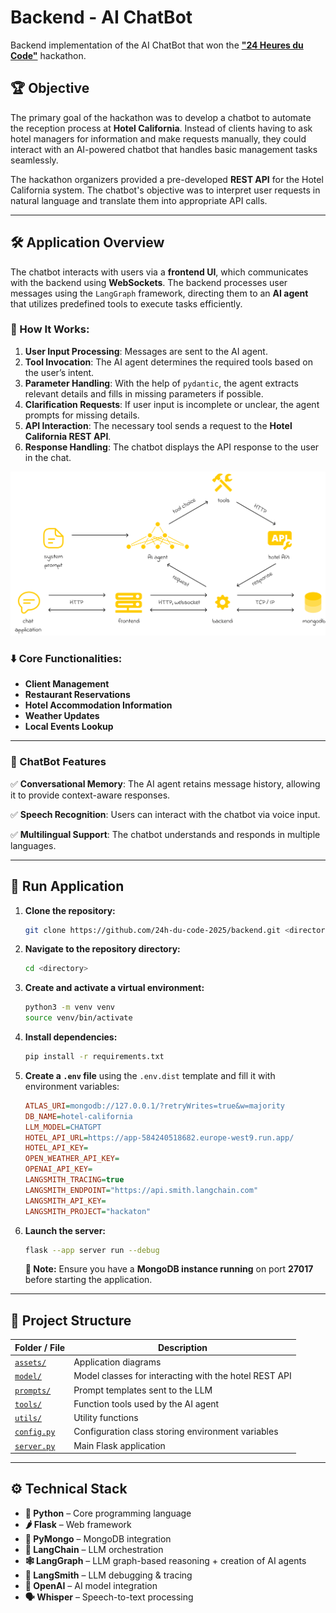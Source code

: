 # Backend - AI ChatBot

Backend implementation of the AI ChatBot that won the **["24 Heures du Code"](https://les24hducode.fr/)** hackathon.

## 🏆 Objective

The primary goal of the hackathon was to develop a chatbot to automate the reception process at **Hotel California**. Instead of clients having to ask hotel managers for information and make requests manually, they could interact with an AI-powered chatbot that handles basic management tasks seamlessly.

The hackathon organizers provided a pre-developed **REST API** for the Hotel California system. The chatbot's objective was to interpret user requests in natural language and translate them into appropriate API calls.

---

## 🛠️ Application Overview

The chatbot interacts with users via a **frontend UI**, which communicates with the backend using **WebSockets**. The backend processes user messages using the `LangGraph` framework, directing them to an **AI agent** that utilizes predefined tools to execute tasks efficiently.

### 📌 How It Works:
1. **User Input Processing**: Messages are sent to the AI agent.
2. **Tool Invocation**: The AI agent determines the required tools based on the user’s intent.
3. **Parameter Handling**: With the help of `pydantic`, the agent extracts relevant details and fills in missing parameters if possible.
4. **Clarification Requests**: If user input is incomplete or unclear, the agent prompts for missing details.
5. **API Interaction**: The necessary tool sends a request to the **Hotel California REST API**.
6. **Response Handling**: The chatbot displays the API response to the user in the chat.

![Diagram](assets/diagram.png)

### ⬇️ Core Functionalities:
- **Client Management**
- **Restaurant Reservations**
- **Hotel Accommodation Information**
- **Weather Updates**
- **Local Events Lookup**

---

### 🔧 ChatBot Features

✅ **Conversational Memory**: The AI agent retains message history, allowing it to provide context-aware responses.

✅ **Speech Recognition**: Users can interact with the chatbot via voice input.

✅ **Multilingual Support**: The chatbot understands and responds in multiple languages.

---

## 🚀 Run Application

1. **Clone the repository:**
   ```bash
   git clone https://github.com/24h-du-code-2025/backend.git <directory>
   ```

2. **Navigate to the repository directory:**
   ```bash
   cd <directory>
   ```

3. **Create and activate a virtual environment:**
   ```bash
   python3 -m venv venv
   source venv/bin/activate
   ```

4. **Install dependencies:**
   ```bash
   pip install -r requirements.txt
   ```

5. **Create a `.env` file** using the `.env.dist` template and fill it with environment variables:
   ```ini
   ATLAS_URI=mongodb://127.0.0.1/?retryWrites=true&w=majority
   DB_NAME=hotel-california
   LLM_MODEL=CHATGPT
   HOTEL_API_URL=https://app-584240518682.europe-west9.run.app/
   HOTEL_API_KEY=
   OPEN_WEATHER_API_KEY=
   OPENAI_API_KEY=
   LANGSMITH_TRACING=true
   LANGSMITH_ENDPOINT="https://api.smith.langchain.com"
   LANGSMITH_API_KEY=
   LANGSMITH_PROJECT="hackaton"
   ```

6. **Launch the server:**
   ```bash
   flask --app server run --debug
   ```

   **🔹 Note:** Ensure you have a **MongoDB instance running** on port **27017** before starting the application.

---

## 📁 Project Structure  

| Folder / File | Description |
|--------------|------------|
| [`assets/`](assets) | Application diagrams |
| [`model/`](model) | Model classes for interacting with the hotel REST API |
| [`prompts/`](prompts) | Prompt templates sent to the LLM |
| [`tools/`](tools) | Function tools used by the AI agent |
| [`utils/`](utils) | Utility functions |
| [`config.py`](config.py) | Configuration class storing environment variables |
| [`server.py`](server.py) | Main Flask application |

---

## ⚙️ Technical Stack  

- **🐍 Python** – Core programming language
- **🌶️ Flask** – Web framework
- **🍃 PyMongo** – MongoDB integration
- **🔗 LangChain** – LLM orchestration
- **🕸️ LangGraph** – LLM graph-based reasoning + creation of AI agents
- **📂 LangSmith** – LLM debugging & tracing
- **🤖 OpenAI** – AI model integration
- **🗣️ Whisper** – Speech-to-text processing
